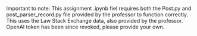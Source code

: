 Important to note: This assignment .ipynb fiel requires both the Post.py and post_parser_record.py file provided by the professor to function correctly. This uses the Law Stack Exchange data, also provided by the professor. OpenAI token has been since revoked, please provide your own. 
